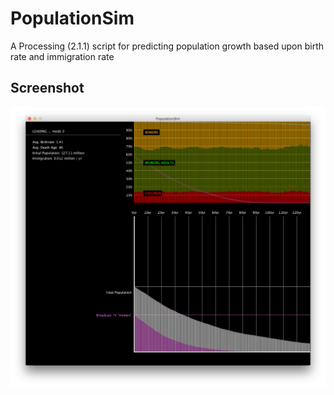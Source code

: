 # PopulationSim
A Processing (2.1.1) script for predicting population growth based upon birth rate and immigration rate

## Screenshot
![Population Sim](populationsim.png "Population Sim")
